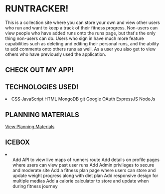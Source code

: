# RUNTRACKER!
<p> This is a collection site where you can store your own and view other users who run and want to keep a track of their fitness progress. Non-users can view people who have added runs onto the runs page, but that's the only thing non-users can do. Users who sign in have much more feature capabilities such as deleting and editing their personal runs, and the ability to add comments onto others runs as well. As a user you also get to view others who have previously used the application.
</p>

## CHECK OUT MY APP! <a href='https://run-tracker.fly.dev/'></a>

## TECHNOLOGIES USED!
  <li>
    CSS
    JavaScript
    HTML
    MongoDB
    git
    Google OAuth
    ExpressJS
    NodeJs
  </li>


  ## PLANNING MATERIALS
  <a href='https://trello.com/b/P0VIfD7X/runtracker'> View Planning Materials </a>

## ICEBOX
  <li>
    <ul>
    Add API to view live maps of runners route
    Add details on profile pages where users can view past user runs
    Add Admin privileges to secure and moderate site
    Add a fitness plan page where users can store and update weight progress along with diet plan
    Add responsive design for multiple medias
    Add a calorie calculator to store and update when during fitness journey
    </ul>
  </li>

